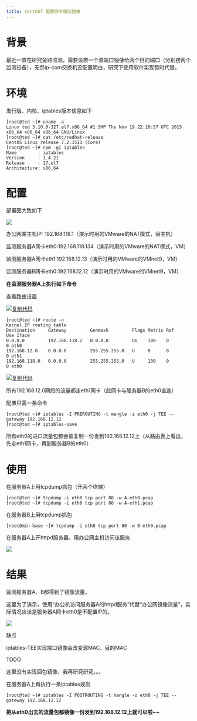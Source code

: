 ```yaml
---
title: CentOS7 配置网卡端口镜像
---
```


# 背景

最近一直在研究旁路监测，需要设置一个源端口镜像给两个目的端口（分别接两个监测设备），无奈ip-com交换机没配置明白，研究下使用软件实现暂时代替。

 

# 环境

发行版、内核、iptables版本信息如下

```
[root@ted ~]# uname -a
Linux ted 3.10.0-327.el7.x86_64 #1 SMP Thu Nov 19 22:10:57 UTC 2015 x86_64 x86_64 x86_64 GNU/Linux
[root@ted ~]# cat /etc/redhat-release 
CentOS Linux release 7.2.1511 (Core) 
[root@ted ~]# rpm -qi iptables
Name        : iptables
Version     : 1.4.21
Release     : 17.el7
Architecture: x86_64
```

 

# 配置

部署图大致如下

![](/images/495966-20161228001347195-532046690.png)

办公网某主机IP: 192.168.118.1（演示时用的VMware的NAT模式，宿主机）

监测服务器A网卡eth0:192.168.118.134（演示时用的VMware的NAT模式，VM）

监测服务器A网卡eth1:192.168.12.13（演示时用的VMware的VMnet9，VM）

监测服务器B网卡eth0:192.168.12.12（演示时用的VMware的VMnet9，VM）

 

 

**在监测服务器A上执行如下命令**

查看路由设置

[![复制代码](/images/copycode.gif)](javascript:void(0);)

```
[root@ted ~]# route -n
Kernel IP routing table
Destination     Gateway         Genmask         Flags Metric Ref    Use Iface
0.0.0.0         192.168.118.2   0.0.0.0         UG    100    0        0 eth0
192.168.12.0    0.0.0.0         255.255.255.0   U     0      0        0 eth1
192.168.118.0   0.0.0.0         255.255.255.0   U     100    0        0 eth0
```

[![复制代码](/images/copycode.gif)](javascript:void(0);)

所有192.168.12.0网段的流量都走eth1网卡（此网卡与服务器B的eth0直连）

 

配置只需一条命令

```
[root@ted ~]# iptables -I PREROUTING -t mangle -i eth0 -j TEE --gateway 192.168.12.12
[root@ted ~]# iptables-save
```

所有eth0的进口流量包都会被复制一份发到192.168.12.12上（从路由表上看出，先走eth1网卡，再到服务器B的eth0）

 

# 使用

在服务器A上用tcpdump抓包（开两个终端）

```
[root@ted ~]# tcpdump -i eth0 tcp port 80 -w A-eth0.pcap
[root@ted ~]# tcpdump -i eth0 tcp port 80 -w A-eth1.pcap
```

 

在服务器B上用tcpdump抓包

```
[root@min-base ~]# tcpdump -i eth0 tcp port 80 -w B-eth0.pcap
```

 

 在服务器A上开httpd服务器，用办公网主机访问该服务

![](/images/495966-20161228002703398-1948062865.png)

 

# 结果

监测服务器A、B都得到了镜像流量。

这里为了演示，使用“办公机访问服务器A的httpd服务”代替“办公网镜像流量”，实际情况应该是服务器A网卡eth0是不配置IP的。

![](/images/495966-20161228004526867-1564865189.png)

 

 

缺点

iptables-TEE实现端口镜像会改变源MAC、目的MAC

TODO

这里没有实现回包镜像，我再研究研究。。。

在服务器A上再执行一条iptables规则

```
[root@ted ~]# iptables -I POSTROUTING -t mangle -o eth0 -j TEE --gateway 192.168.12.12
```

**把从eth0出去的流量包都镜像一份发到192.168.12.12上就可以啦~~**